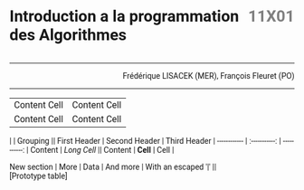 <style>
  #body {
    /*border: 1px solid red;*/
    font-family: Roboto, Verdana, sans-serif;
    max-width: 84em;
  }  

  .flex-container {
    display: flex;
    justify-content: space-between;
    /*border: 1px solid black;*/
  }

  .flex-container>div {
    background-color: #f1f1f1;
    width: 100px;
    margin: 10px;
    text-align: center;
    /*line-height: 75px;
    font-size: 30px;*/
  }

  .course-code {
    color: Grey;
  }
</style>


<div id="body" markdown="1">
<div class="flex-container" markdown="1">
<h1></h1>


<h1> Introduction a la programmation des Algorithmes  </h1>


<h1 class="course-code"> 11X01 </h1>
</div>


<hr />
<div markdown="1" style="text-align:right">
Frédérique LISACEK (MER), François Fleuret (PO)  
</div>
<hr/>


|  |  |
------------- | -------------
Content Cell  | Content Cell
Content Cell  | Content Cell


|             |          Grouping           ||
First Header  | Second Header | Third Header |
 ------------ | :-----------: | -----------: |
Content       |          *Long Cell*        ||
Content       |   **Cell**    |         Cell |

New section   |     More      |         Data |
And more      | With an escaped '\|'         ||  
[Prototype table]

</div>
